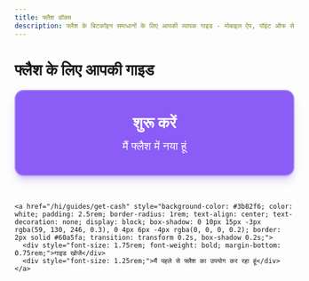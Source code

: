 ```yaml
---
title: फ्लैश डॉक्स
description: फ्लैश के बिटकॉइन समाधानों के लिए आपकी व्यापक गाइड - मोबाइल ऐप, पॉइंट ऑफ सेल, फ्लैशकार्ड रिवार्ड्स, और ऑनलाइन फ्लैश टॉप-अप और कैश सेटलमेंट्स
---
```


<div class="welcome-container flex flex-col items-center justify-center text-center mb-12">
  <h1 class="text-2xl sm:text-3xl font-bold">फ्लैश के लिए आपकी गाइड</h1>
</div>

<!-- Stylish 3D buttons with explicit margin for spacing -->
<div class="choice-container max-w-5xl mx-auto px-6 mb-16">
  <div>
    <a href="/hi/get-started" style="background-color: #8b5cf6; color: white; padding: 2.5rem; border-radius: 1rem; text-align: center; text-decoration: none; display: block; box-shadow: 0 10px 15px -3px rgba(139, 92, 246, 0.3), 0 4px 6px -4px rgba(0, 0, 0, 0.2); border: 2px solid #a78bfa; transition: transform 0.2s, box-shadow 0.2s; margin-bottom: 3rem;">
      <div style="font-size: 1.75rem; font-weight: bold; margin-bottom: 0.75rem;">शुरू करें</div>
      <div style="font-size: 1.25rem;">मैं फ्लैश में नया हूं</div>
    </a>
    
    <a href="/hi/guides/get-cash" style="background-color: #3b82f6; color: white; padding: 2.5rem; border-radius: 1rem; text-align: center; text-decoration: none; display: block; box-shadow: 0 10px 15px -3px rgba(59, 130, 246, 0.3), 0 4px 6px -4px rgba(0, 0, 0, 0.2); border: 2px solid #60a5fa; transition: transform 0.2s, box-shadow 0.2s;">
      <div style="font-size: 1.75rem; font-weight: bold; margin-bottom: 0.75rem;">गाइड खोजें</div>
      <div style="font-size: 1.25rem;">मैं पहले से फ्लैश का उपयोग कर रहा हूं</div>
    </a>
  </div>
</div>

<style>
  .choice-container :global(a:hover) {
    transform: translateY(-5px);
    box-shadow: 0 15px 20px -3px rgba(0, 0, 0, 0.2), 0 8px 8px -4px rgba(0, 0, 0, 0.1);
  }
</style>